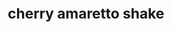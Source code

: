 ---
id: 5baa8a895c85950014e2fbd9
servings: 1
notes:
directions: 'put all in blender.'
ingredients: '1 serving protein powder
1/2 c almond milk
1/2 c canned full fat coconut milk
1/4 c cherries
 frozen or fresh
1/2 c spinach
1/4 t almond extract
2 tb  almonds
1 tb  flax seed'
rating: 5
ease: easy
img:
category: breakfast
href:
totalTime:
cookTime:
prepTime:
title: cherry amaretto shake
slug: cherry-amaretto-shake
---